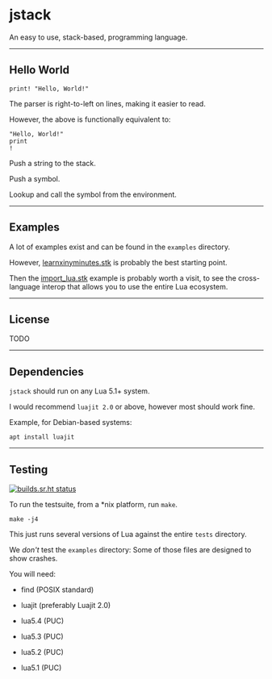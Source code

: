 # jstack

An easy to use, stack-based, programming language.

---

## Hello World

	print! "Hello, World!"

The parser is right-to-left on lines, making it easier to read.

However, the above is functionally equivalent to:

	"Hello, World!"
	print
	!

Push a string to the stack.

Push a symbol.

Lookup and call the symbol from the environment.

---

## Examples

A lot of examples exist and can be found in the `examples` directory.

However, [learnxinyminutes.stk](examples/learnxinyminutes.stk) is probably the best starting point.

Then the [import_lua.stk](examples/import_lua.stk) example is probably worth a visit, to see the cross-language interop that allows you to use the entire Lua ecosystem.

---

## License

TODO

---

## Dependencies

`jstack` should run on any Lua 5.1+ system.

I would recommend `luajit 2.0` or above, however most should work fine.

Example, for Debian-based systems:

	apt install luajit

---

## Testing

[![builds.sr.ht status](https://builds.sr.ht/~shakna/jstack.svg)](https://builds.sr.ht/~shakna/jstack?)

To run the testsuite, from a \*nix platform, run `make`.

	make -j4

This just runs several versions of Lua against the entire `tests` directory.

We *don't* test the `examples` directory: Some of those files are designed to show crashes.

You will need:

* find (POSIX standard)

* luajit (preferably Luajit 2.0)

* lua5.4 (PUC)

* lua5.3 (PUC)

* lua5.2 (PUC)

* lua5.1 (PUC)
